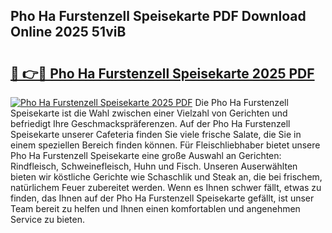 ## Pho Ha Furstenzell Speisekarte PDF Download Online 2025 51viB

# <h2><a href="http://gce5kh.nevu.top/?p=Pho+Ha+Furstenzell+Speisekarte">🔗 👉🔴 Pho Ha Furstenzell Speisekarte 2025 PDF</a></h2>

[![Pho Ha Furstenzell Speisekarte 2025 PDF](https://i.imgur.com/dBaPXMq.png)](http://gce5kh.nevu.top/?p=Pho+Ha+Furstenzell+Speisekarte)
Die Pho Ha Furstenzell Speisekarte ist die Wahl zwischen einer Vielzahl von Gerichten und befriedigt Ihre Geschmackspräferenzen. Auf der Pho Ha Furstenzell Speisekarte unserer Cafeteria finden Sie viele frische Salate, die Sie in einem speziellen Bereich finden können. Für Fleischliebhaber bietet unsere Pho Ha Furstenzell Speisekarte eine große Auswahl an Gerichten: Rindfleisch, Schweinefleisch, Huhn und Fisch. Unseren Auserwählten bieten wir köstliche Gerichte wie Schaschlik und Steak an, die bei frischem, natürlichem Feuer zubereitet werden. Wenn es Ihnen schwer fällt, etwas zu finden, das Ihnen auf der Pho Ha Furstenzell Speisekarte gefällt, ist unser Team bereit zu helfen und Ihnen einen komfortablen und angenehmen Service zu bieten.
